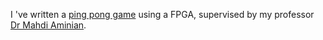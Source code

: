 I 've written a [ping pong game](https://github.com/0xaryan/PingPongGame_CAD_VGA) using a FPGA, supervised by my professor [Dr Mahdi Aminian](https://staff.guilan.ac.ir/mahdiaminian/index.php?a=0&lg=1).

